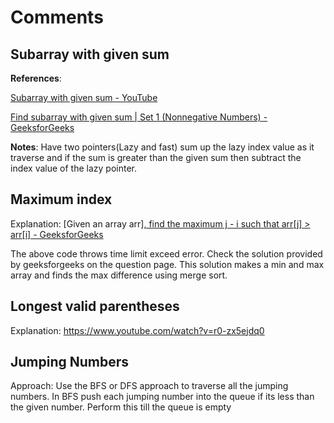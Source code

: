 # Comments

## Subarray with given sum

**References**:

[Subarray with given sum - YouTube](https://www.youtube.com/watch?v=Ofl4KgFhLsM)

[Find subarray with given sum | Set 1 (Nonnegative Numbers) - GeeksforGeeks](https://www.geeksforgeeks.org/find-subarray-with-given-sum/)

**Notes**: Have two pointers(Lazy and fast) sum up the lazy index value as it traverse and if the sum is greater than the given sum then subtract the index value of the lazy pointer.

## Maximum index

Explanation: [Given an array arr[\], find the maximum j - i such that arr[j] > arr[i] - GeeksforGeeks](https://www.geeksforgeeks.org/given-an-array-arr-find-the-maximum-j-i-such-that-arrj-arri/)

The above code throws time limit exceed error. Check the solution provided by geeksforgeeks on the question page. This solution makes a min and max array and finds the max difference using merge sort.

## Longest valid parentheses

Explanation: https://www.youtube.com/watch?v=r0-zx5ejdq0

## Jumping Numbers

Approach: Use the BFS or DFS approach to traverse all the jumping numbers. In BFS push each jumping number into the queue if its less than the given number. Perform this till the queue is empty